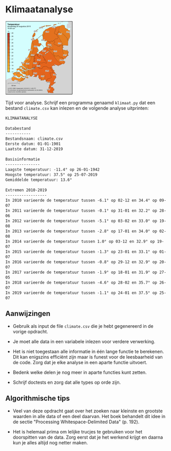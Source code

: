 # Klimaatanalyse

![](../eca2csv/temperature.png)

Tijd voor analyse. Schrijf een programma genaamd `klimaat.py` dat een bestand `climate.csv` kan inlezen en de volgende analyse uitprinten:

    KLIMAATANALYSE

    Databestand
    -----------
    Bestandsnaam: climate.csv
    Eerste datum: 01-01-1901
    Laatste datum: 31-12-2019

    Basisinformatie
    ---------------
    Laagste temperatuur: -11.4° op 26-01-1942
    Hoogste temperatuur: 37.5° op 25-07-2019
    Gemiddelde temperatuur: 13.6°

    Extremen 2010-2019
    ------------------
    In 2010 varieerde de temperatuur tussen -6.1° op 02-12 en 34.4° op 09-07
    In 2011 varieerde de temperatuur tussen -0.1° op 31-01 en 32.2° op 28-06
    In 2012 varieerde de temperatuur tussen -5.1° op 03-02 en 33.0° op 19-08
    In 2013 varieerde de temperatuur tussen -2.8° op 17-01 en 34.0° op 02-08
    In 2014 varieerde de temperatuur tussen 1.0° op 03-12 en 32.9° op 19-07
    In 2015 varieerde de temperatuur tussen -1.3° op 23-01 en 33.1° op 01-07
    In 2016 varieerde de temperatuur tussen -0.8° op 29-12 en 32.9° op 20-07
    In 2017 varieerde de temperatuur tussen -1.9° op 18-01 en 31.9° op 27-05
    In 2018 varieerde de temperatuur tussen -4.6° op 28-02 en 35.7° op 26-07
    In 2019 varieerde de temperatuur tussen -1.1° op 24-01 en 37.5° op 25-07

## Aanwijzingen

- Gebruik als input de file `climate.csv` die je hebt gegenereerd in de vorige opdracht.

- Je moet alle data in een variabele inlezen voor verdere verwerking.

- Het is niet toegestaan alle informatie in één lange functie te berekenen. Dit kan enigszins efficiënt zijn maar is funest voor de leesbaarheid van de code. Zorg dat je elke analyse in een aparte functie uitvoert.

- Bedenk welke delen je nog meer in aparte functies kunt zetten.

- Schrijf doctests en zorg dat alle types op orde zijn.

## Algorithmische tips

- Veel van deze opdracht gaat over het zoeken naar kleinste en grootste waarden in alle data of een deel daarvan. Het boek behandelt dit idee in de sectie "Processing Whitespace-Delimited Data" (p. 192).

- Het is helemaal prima om lelijke trucjes te gebruiken voor het doorspitten van de data. Zorg eerst dat je het werkend krijgt en daarna kun je alles altijd nog netter maken.
